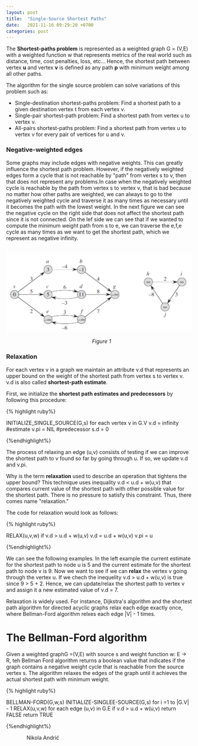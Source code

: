 ```yaml
---
layout: post
title:  "Single-Source Shortest Paths"
date:   2021-11-16 09:29:20 +0700
categories: post
---
```


The **Shortest-paths problem** is represented as a weighted graph G = (V,E) with a weighted function w that represents metrics of the real world such as distance, time, cost
penalties, loss, etc... Hence, the shortest path between vertex **u** and vertex **v** is defined as any path **p** with minimum weight among all other paths.

The algorithm for the single source problem can solve variations of this problem such as:

- Single-destination shortest-paths problem: Find a shortest path to a given destination vertex t from each vertex v. 
- Single-pair shortest-path problem: Find a shortest path from vertex u to vertex v.
- All-pairs shortest-paths problem: Find a shortest path from vertex u to vertex v for every pair of vertices for u and v.

### Negative-weighted edges

Some graphs may include edges with negative weights. This can greatly influence the shortest path problem. However, if the negatively weighted edges form a cycle that is not reachable by "path" from vertex s to v, then that does not represent any problems.In case when the negatively weighted cycle is reachable by the path from vertex s to vertex v, that is bad because no matter how other paths are weighted, we can always to go to the negatively weighted cycle and traverse it as many times as necessary until it becomes the path with the lowest weight. In the next figure we can see the negative cycle on the right side that does not affect the shortest path since it is not connected. On the lef side we can see that if we wanted to compute the minimum weight path from s to e, we can traverse the e,f,e cycle as many times as we want to get the shortest path, which we represent as negative infinity.

&nbsp;&nbsp;&nbsp;&nbsp;&nbsp;&nbsp;&nbsp;&nbsp;&nbsp;&nbsp;&nbsp;&nbsp;&nbsp;&nbsp;&nbsp;&nbsp;&nbsp;&nbsp; 
![shortest_path representation](../../assets/posts_images/shortest_1.png)

&nbsp;&nbsp;&nbsp;&nbsp;&nbsp;&nbsp;&nbsp;&nbsp;&nbsp;&nbsp;&nbsp;&nbsp;&nbsp;&nbsp;&nbsp;&nbsp;&nbsp;&nbsp;&nbsp;&nbsp;&nbsp;&nbsp;&nbsp;&nbsp;&nbsp;&nbsp;&nbsp;&nbsp;&nbsp;&nbsp;&nbsp;&nbsp;&nbsp;&nbsp;&nbsp;&nbsp;&nbsp;&nbsp;&nbsp;&nbsp;&nbsp;&nbsp;&nbsp;&nbsp;&nbsp;&nbsp;&nbsp;&nbsp;&nbsp;&nbsp;&nbsp;&nbsp;&nbsp;&nbsp;&nbsp;&nbsp;&nbsp;&nbsp;&nbsp;*Figure 1*


### Relaxation

For each vertex v in a graph we maintain an attribute v.d that represents an upper bound on the weight of the shortest path from vertex s to vertex v. v.d is also called **shortest-path estimate**. 

First, we initialize the **shortest path estimates and predecessors** by following this procedure:

{% highlight ruby%}

INITIALIZE_SINGLE_SOURCE(G,s)
        for each vertex v in G.V
                v.d = infinity  #estimate
                v.pi = NIL  #predecessor
        s.d = 0

{%endhighlight%}

The process of relaxing an edge (u,v) consists of testing if we can improve the shortest path to v found so far by going through u. If so, we update v.d and v.pi.

Why is the term **relaxation** used to describe an operation that tightens the upper bound? This technique uses inequality v.d  < u.d + w(u,v)  that compares current value of the shortest path with other possible value for the shortest path. There is no pressure to satisfy this constraint. Thus, there comes name "relaxation."

The code for relaxation would look as follows:

{% highlight ruby%}

RELAX(u,v,w)
        if v.d > u.d + w(u,v)
                v.d = u.d + w(u,v)
                v.pi = u
                

{%endhighlight%}

We can see the following examples. In the left example the current estimate for the shortest path to node u is 5 and the current estimate for the shortest path to node v is 9.  Now we want to see if we can **relax** the vertex v going through the vertex u. If we chech the inequelity v.d > u.d + w(u,v) is true since 9 > 5 + 2. Hence, we can update/relax the shortest path to vertex v and assign it a new estimated value of v.d = 7.


Relaxation is widely used. For instance, Dijkstra's algorithm and the shortest path algorithm for directed acyclic graphs relax each edge exactly once, where Bellman-Ford algorithm relxes each edge |V| - 1 times. 


# The Bellman-Ford algorithm

Given a weighted graphG =(V,E) with source s and weight function w: E -> R, teh Bellman Ford algorithm returns a boolean value that indicates if the graph contains a negative weight cycle that is reachable from the source vertex s. The algorithm relaxes the edges of the graph until it achieves the actual shortest path with minimum weight. 

{% highlight ruby%}

BELLMAN-FORD(G,w,s)
        INITIALIZE-SINGLEE-SOURCE(G,s)
        for i =1 to |G.V| - 1
                RELAX(u,v,w)
        for each edge (u,v) in G.E
                if v.d > u.d + w(u,v)
                        return FALSE
        return TRUE
                

{%endhighlight%}

 &nbsp;&nbsp;&nbsp;&nbsp;&nbsp;&nbsp;&nbsp;&nbsp;&nbsp;&nbsp;&nbsp;&nbsp;&nbsp;
 Nikola Andrić
